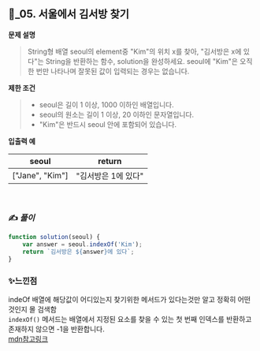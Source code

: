 ## 🔎_05. 서울에서 김서방 찾기

<b>문제 설명</b>
</br>
> String형 배열 seoul의 element중 "Kim"의 위치 x를 찾아, "김서방은 x에 있다"는 String을 반환하는 함수, solution을 완성하세요. seoul에 "Kim"은 오직 한 번만 나타나며 잘못된 값이 입력되는 경우는 없습니다.
> </br>

<b>제한 조건</b>
>- seoul은 길이 1 이상, 1000 이하인 배열입니다.
>- seoul의 원소는 길이 1 이상, 20 이하인 문자열입니다.
>- "Kim"은 반드시 seoul 안에 포함되어 있습니다.

><b>
입출력 예</b>
<table class="table">
        <thead><tr>
<th>seoul</th>
<th>return</th>
</tr>
</thead>
        <tbody><tr>
<td>["Jane", "Kim"]</td>
<td>"김서방은 1에 있다"</td>
</tr>
</tbody>
      </table>
<br>

### ✍️ _풀이_

```js
function solution(seoul) {
    var answer = seoul.indexOf('Kim');
    return `김서방은 ${answer}에 있다`;
}
```


### ✨느낀점 
indeOf 배열에 해당값이 어디있는지 찾기위한 메서드가 있다는것만 알고 정확히 어떤것인지 몰 검색함</br>
    `indexOf()` 메서드는 배열에서 지정된 요소를 찾을 수 있는 첫 번째 인덱스를 반환하고 존재하지 않으면 -1을 반환합니다.</br>
    <a href="https://developer.mozilla.org/ko/docs/Web/JavaScript/Reference/Global_Objects/Array/indexOf">mdn참고링크</a>
